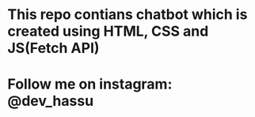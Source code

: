 # This repo contians chatbot which is created using HTML, CSS and JS(Fetch API)
# Follow me on instagram: @dev_hassu
